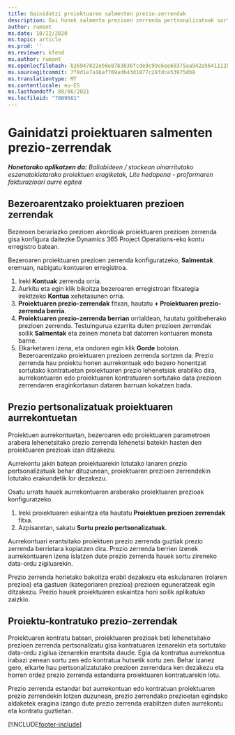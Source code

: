```yaml
---
title: Gainidatzi proiektuaren salmenten prezio-zerrendak
description: Gai honek salmenta prezioen zerrenda pertsonalizatuak sortzeari buruzko informazioa eskaintzen du.
author: rumant
ms.date: 10/22/2020
ms.topic: article
ms.prod: ''
ms.reviewer: kfend
ms.author: rumant
ms.openlocfilehash: b26947822eb8e87b3b36fcde9c99c6ee69375aa942a5641112b9b1109dcaa26c
ms.sourcegitcommit: 7f8d1e7a16af769adb43d1877c28fdce53975db8
ms.translationtype: MT
ms.contentlocale: eu-ES
ms.lasthandoff: 08/06/2021
ms.locfileid: "7009561"
---
```

# <a name="override-project-sales-price-lists"></a>Gainidatzi proiektuaren salmenten prezio-zerrendak

_**Honetarako aplikatzen da:** Baliabideen / stockean oinarritutako eszenatokietarako proiektuen eragiketak, Lite hedapena - proformaren fakturazioari aurre egitea_

## <a name="customer-specific-project-price-lists"></a>Bezeroarentzako proiektuaren prezioen zerrendak

Bezeroen berariazko prezioen akordioak proiektuaren prezioen zerrenda gisa konfigura daitezke Dynamics 365 Project Operations-eko kontu erregistro batean.

Bezeroaren proiektuaren prezioen zerrenda konfiguratzeko, **Salmentak** eremuan, nabigatu kontuaren erregistroa.

1. Ireki **Kontuak** zerrenda orria.
2. Aurkitu eta egin klik bikoitza bezeroaren erregistroan fitxategia irekitzeko **Kontua** xehetasunen orria.
3. **Proiektuaren prezio-zerrendak** fitxan, hautatu **+ Proiektuaren prezio-zerrenda berria**.
4. **Proiektuaren prezio-zerrenda berrian** orrialdean, hautatu goitibeherako prezioen zerrenda. Testuingurua ezarrita duten prezioen zerrendak soilik **Salmentak** eta zeinen moneta bat datorren kontuaren moneta barne.
5. Elkarketaren izena, eta ondoren egin klik **Gorde** botoian. Bezeroarentzako proiektuaren prezioen zerrenda sortzen da. Prezio zerrenda hau proiektu honen aurrekontuak edo bezero honentzat sortutako kontratuetan proiektuaren prezio lehenetsiak erabiliko dira, aurrekontuaren edo proiektuaren kontratuaren sortutako data prezioen zerrendaren eraginkortasun dataren barruan kokatzen bada.

## <a name="custom-pricing-on-project-quotes"></a>Prezio pertsonalizatuak proiektuaren aurrekontuetan

Proiektuen aurrekontuetan, bezeroaren edo proiektuaren parametroen arabera lehenetsitako prezio zerrenda lehenetsi batekin hasten den proiektuaren prezioak izan ditzakezu.

Aurrekontu jakin batean proiektuarekin lotutako lanaren prezio pertsonalizatuak behar dituzunean, proiektuaren prezioen zerrendekin lotutako erakundetik lor dezakezu.

Osatu urrats hauek aurrekontuaren araberako proiektuaren prezioak konfiguratzeko.

1. Ireki proiektuaren eskaintza eta hautatu **Proiektuen prezioen zerrendak** fitxa.
2. Azpisaretan, sakatu **Sortu prezio pertsonalizatuak**.

Aurrekontuari erantsitako proiektuen prezio zerrenda guztiak prezio zerrenda berrietara kopiatzen dira. Prezio zerrenda berrien izenek aurrekontuaren izena islatzen dute prezio zerrenda hauek sortu zireneko data-ordu zigiluarekin.

Prezio zerrenda horietako bakoitza erabil dezakezu eta eskulanaren (rolaren prezioa) eta gastuen (kategoriaren prezioa) prezioen eguneratzeak egin ditzakezu. Prezio hauek proiektuaren eskaintza honi soilik aplikatuko zaizkio.

## <a name="price-lists-on-a-project-contract"></a>Proiektu-kontratuko prezio-zerrendak

Proiektuaren kontratu batean, proiektuaren prezioak beti lehenetsitako prezioen zerrenda pertsonalizatu gisa kontratuaren izenarekin eta sortutako data-ordu zigilua izenarekin erantsita daude. Egia da kontratua aurrekontua irabazi zenean sortu zen edo kontratua hutsetik sortu zen. Behar izanez gero, elkarte hau pertsonalizatutako prezioen zerrendara ken dezakezu eta horren ordez prezio zerrenda estandarra proiektuaren kontratuarekin lotu.

Prezio zerrenda estandar bat aurrekontuan edo kontratuan proiektuaren prezio zerrendekin lotzen duzunean, prezio zerrendako prezioetan egindako aldaketek eragina izango dute prezio zerrenda erabiltzen duten aurrekontu eta kontratu guztietan.


[!INCLUDE[footer-include](../includes/footer-banner.md)]